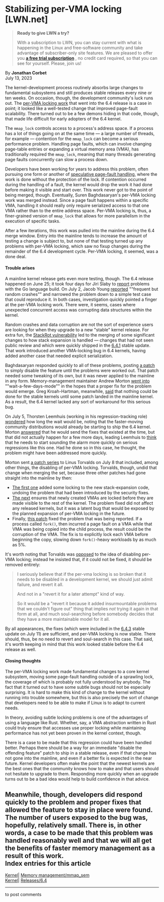 # Stabilizing per-VMA locking [LWN.net]

> **Ready to give LWN a try?**
> 
> With a subscription to LWN, you can stay current with what is happening in the Linux and free-software community and take advantage of subscriber-only site features. We are pleased to offer you **[a free trial subscription](https://lwn.net/Promo/nst-trial/claim)** , no credit card required, so that you can see for yourself. Please, join us! 

By **Jonathan Corbet**  
July 13, 2023 

The kernel-development process routinely absorbs large changes to fundamental subsystems and still produces stable releases every nine or ten weeks. On occasion, though, the development community's luck runs out. The [per-VMA locking work](/Articles/906852/) that went into the 6.4 release is a case in point; it looked like a well-tested change that improved page-fault scalability. There turned out to be a few demons hiding in that code, though, that made life difficult for early adopters of the 6.4 kernel. 

The `mmap_lock` controls access to a process's address space. If a process has a lot of things going on at the same time — a large number of threads, for example — contention for the `mmap_lock` can become a serious performance problem. Handling page faults, which can involve changing page-table entries or expanding a virtual memory area (VMA), has traditionally required the `mmap_lock`, meaning that many threads generating page faults concurrently can slow a process down. 

Developers have been working for years to address this problem, often pursuing one form or another of [speculative page-fault handling](/Articles/730531/), where the work is done without the protection of the lock. If contention occurred during the handling of a fault, the kernel would drop the work it had done before making it visible and start over. This work never got to the point of being merged, though. Eventually, Suren Baghdasaryan's per-VMA locking work was merged instead. Since a page fault happens within a specific VMA, handling it should really only require serialized access to that one VMA rather than to the entire address space. Per-VMA locking is, thus, a finer-grained version of `mmap_lock` that allows for more parallelism in the execution of specific tasks. 

After a few iterations, this work was pulled into the mainline during the 6.4 merge window. Entry into the mainline tends to increase the amount of testing a change is subject to, but none of that testing turned up any problems with per-VMA locking, which saw no fixup changes during the remainder of the 6.4 development cycle. Per-VMA locking, it seemed, was a done deal. 

#### Trouble arises

A mainline kernel release gets even more testing, though. The 6.4 release happened on June 25; it took four days for Jiri Slaby to [report](/ml/linux-kernel/dbdef34c-3a07-5951-e1ae-e9c6e3cdf51b@kernel.org/) problems with the Go language build. On July 2, Jacob Young [reported](https://bugzilla.kernel.org/show_bug.cgi?id=217624) ""frequent but random crashes"" and narrowed the problem down to a simple test case that could reproduce it. In both cases, investigation quickly pointed a finger at the per-VMA locking work. There were, it seems, cases where unexpected concurrent access was corrupting data structures within the kernel. 

Random crashes and data corruption are not the sort of experience users are looking for when they upgrade to a new "stable" kernel release. For extra fun, the [StackRot vulnerability](/Articles/937377/) led to the merging of some significant changes to how stack expansion is handled — changes that had not seen public review and which were quickly shipped in the [6.4.1](/Articles/937080/) stable update. That work introduced another VMA-locking bug in 6.4 kernels, having added another case that needed explicit serialization. 

Baghdasaryan responded quickly to all of these problems, posting [a patch](/ml/linux-mm/20230703182150.2193578-1-surenb@google.com/) to simply disable the feature until the problems were worked out. That patch needed some tweaking of its own, but it was never applied to the mainline in any form. Memory-management maintainer Andrew Morton [went into](/ml/linux-kernel/20230704091808.aa2ed3c11a5351d9bf217ac9@linux-foundation.org/) ""wait-a-few-days-mode"" in the hopes that a proper fix for the problem would emerge. Greg Kroah-Hartman, meanwhile, [said](/ml/linux-kernel/2023070509-undertow-pulverize-5adc@gregkh/) that nothing could be done for the stable kernels until some patch landed in the mainline kernel. As a result, the 6.4 kernel lacked any sort of workaround for this serious bug. 

On July 5, Thorsten Leemhuis (working in his regression-tracking role) [wondered](/ml/linux-kernel/7668c45a-70b1-dc2f-d0f5-c0e76ec17145@leemhuis.info/) how long the wait would be, noting that the faster-moving community distributions would already be starting to ship the 6.4 kernel. Morton [answered](/ml/linux-kernel/20230705084906.22eee41e6e72da588fce5a48@linux-foundation.org/) that he would send the fixes that existed at the time, but that did not actually happen for a few more days, leading Leemhuis to [think](/ml/linux-kernel/df1d7d39-56f3-699c-0d0f-fcc8774f182e@leemhuis.info/) that he needs to start sounding the alarm more quickly on serious regressions like this one. Had he done so in this case, he thought, the problem might have been addressed more quickly. 

Morton sent [a patch series](/ml/linux-kernel/20230708104658.927e647f75d55c4a5d99cbf5@linux-foundation.org/) to Linus Torvalds on July 8 that included, among other things, the disabling of per-VMA locking. Torvalds, though, undid that change when merging the set, because three other patches had gone straight into the mainline by then: 

  * [The first one](https://git.kernel.org/linus/c137381f71ae) added some locking to the new stack-expansion code, undoing the problem that had been introduced by the security fixes. 
  * [The next](https://git.kernel.org/linus/33313a747e81) ensures that newly created VMAs are locked before they are made visible to the rest of the kernel. The problem fixed did not affect any released kernels, but it was a latent bug that would be exposed by the planned expansion of per-VMA locking in the future. 
  * Finally, [this patch](https://git.kernel.org/linus/fb49c455323f) fixed the problem that was being reported. If a process called `fork()`, then incurred a page fault on a VMA while that VMA was being copied into the child process, the result could be the corruption of the VMA. The fix is to explicitly lock each VMA before beginning the copy, slowing down `fork()`-heavy workloads by as much as 5%. 



It's worth noting that Torvalds was [opposed](/ml/linux-kernel/CAHk-=wi=+qS+5v_7mVxKWUSOKaxzC2V8N7hyFVt1qTWGM_pmAQ@mail.gmail.com/) to the idea of disabling per-VMA locking; instead he insisted that, if it could not be fixed, it should be removed entirely: 

> I seriously believe that if the per-vma locking is so broken that it needs to be disabled in a development kernel, we should just admit failure, and revert it all. 
> 
> And not in a "revert it for a later attempt" kind of way. 
> 
> So it would be a "revert it because it added insurmountable problems that we couldn't figure out" thing that implies *not* trying it again in that form at all, and much soul-searching before somebody decides that they have a more maintainable model for it all. 

By all appearances, the fixes (which were included in the [6.4.3](/Articles/937886/) stable update on July 11) are sufficient, and per-VMA locking is now stable. There should, thus, be no need to revert and soul-search in this case. That said, it's worth keeping in mind that this work looked stable before the 6.4 release as well. 

#### Closing thoughts

The per-VMA locking work made fundamental changes to a core kernel subsystem, moving some page-fault handling outside of a sprawling lock, the coverage of which is probably not fully understood by anybody. The fact that it turned out to have some subtle bugs should not be especially surprising. It is hard to make this kind of change to the kernel without running into trouble somewhere, but this is also precisely the sort of change that developers need to be able to make if Linux is to adapt to current needs. 

In theory, avoiding subtle locking problems is one of the advantages of using a language like Rust. Whether, say, a VMA abstraction written in Rust could truly ensure that accesses use proper locking while maintaining performance has not yet been proven in the kernel context, though. 

There is a case to be made that this regression could have been handled better. Perhaps there should be a way for an immediate "disable the offending feature" patch to ship in a stable release, even if that change has not gone into the mainline, and even if a better fix is expected in the near future. Kernel developers often make the point that the newest kernels are the best ones that the community knows how to make and that users should not hesitate to upgrade to them. Responding more quickly when an upgrade turns out to be a bad idea would help to build confidence in that advice. 

Meanwhile, though, developers did respond quickly to the problem and proper fixes that allowed the feature to stay in place were found. The number of users exposed to the bug was, hopefully, relatively small. There is, in other words, a case to be made that this problem was handled reasonably well and that we will all get the benefits of faster memory management as a result of this work.  
Index entries for this article  
---  
[Kernel](/Kernel/Index)| [Memory management/mmap_sem](/Kernel/Index#Memory_management-mmap_sem)  
[Kernel](/Kernel/Index)| [Releases/6.4](/Kernel/Index#Releases-6.4)  
  


* * *

to post comments 
